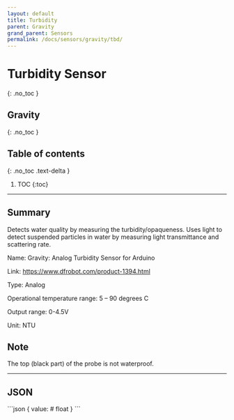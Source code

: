 ```yaml
---
layout: default
title: Turbidity
parent: Gravity
grand_parent: Sensors
permalink: /docs/sensors/gravity/tbd/
---
```


# Turbidity Sensor
{: .no_toc }
## Gravity
{: .no_toc }

## Table of contents
{: .no_toc .text-delta }

1. TOC
{:toc}

---

## Summary

Detects water quality by measuring the turbidity/opaqueness. Uses light to detect suspended particles in water by measuring light transmittance and scattering rate. 

Name: Gravity: Analog Turbidity Sensor for Arduino 

Link: https://www.dfrobot.com/product-1394.html 

Type: Analog 

Operational temperature range: 5 – 90 degrees C

Output range: 0-4.5V

Unit: NTU 

## Note 
The top (black part) of the probe is not waterproof. 


---

## JSON 

<div class="code-example" markdown="1">
```json
{
  value:       # float
}
```
</div>